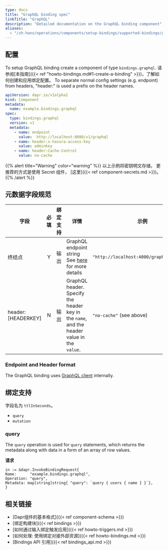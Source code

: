 ```yaml
---
type: docs
title: "GraphQL binding spec"
linkTitle: "GraphQL"
description: "Detailed documentation on the GraphQL binding component"
aliases:
  - "/zh-hans/operations/components/setup-bindings/supported-bindings/graphql/"
---
```


## 配置

To setup GraphQL binding create a component of type `bindings.graphql`. 请参阅[本指南]({{< ref "howto-bindings.md#1-create-a-binding" >}})，了解如何创建和应用绑定配置。 To separate normal config settings (e.g. endpoint) from headers, "header:" is used a prefix on the header names.


```yaml
apiVersion: dapr.io/v1alpha1
kind: Component
metadata:
  name: example.bindings.graphql
spec:
  type: bindings.graphql
  version: v1
  metadata:
    - name: endpoint
      value:  http://localhost:8080/v1/graphql
    - name: header:x-hasura-access-key
      value: adminkey
    - name: header:Cache-Control
      value: no-cache
```

{{% alert title="Warning" color="warning" %}}
以上示例将密钥明文存储， 更推荐的方式是使用 Secret 组件， [这里]({{< ref component-secrets.md >}})。
{{% /alert %}}

## 元数据字段规范

| 字段                 | 必填 | 绑定支持 | 详情                                                                                         | 示例                                        |
| ------------------ |:--:| ---- | ------------------------------------------------------------------------------------------ | ----------------------------------------- |
| 终结点                | Y  | 输出   | GraphQL endpoint string See [here](#url-format) for more details                           | `"http://localhost:4000/graphql/graphql"` |
| header:[HEADERKEY] | N  | 输出   | GraphQL header. Specify the header key in the `name`, and the header value in the `value`. | `"no-cache"` (see above)                  |

### Endpoint and Header format

The GraphQL binding uses [GraphQL client](https://github.com/machinebox/graphql) internally.

## 绑定支持

字段名为 `ttlInSeconds`。

- `query`
- `mutation`

### query

The `query` operation is used for `query` statements, which returns the metadata along with data in a form of an array of row values.

**请求**

```golang
in := &dapr.InvokeBindingRequest{
Name:      "example.bindings.graphql",
Operation: "query",
Metadata: map[string]string{ "query": `query { users { name } }`},
}
```

## 相关链接

- [Dapr组件的基本格式]({{< ref component-schema >}})
- [绑定构建块]({{< ref bindings >}})
- [如何通过输入绑定触发应用]({{< ref howto-triggers.md >}})
- [如何处理: 使用绑定对接外部资源]({{< ref howto-bindings.md >}})
- [Bindings API 引用]({{< ref bindings_api.md >}})
